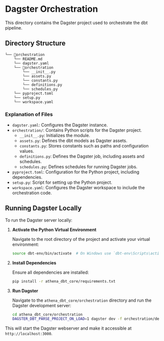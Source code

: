 # Dagster Orchestration

This directory contains the Dagster project used to orchestrate the dbt pipeline.

## Directory Structure
```
└── 📁orchestration
    └── README.md
    └── dagster.yaml
    └── 📁orchestration
        └── __init__.py
        └── assets.py
        └── constants.py
        └── definitions.py
        └── schedules.py
    └── pyproject.toml
    └── setup.py
    └── workspace.yaml
```


### Explanation of Files

- `dagster.yaml`: Configures the Dagster instance.
- `orchestration/`: Contains Python scripts for the Dagster project.
  - `__init__.py`: Initializes the module.
  - `assets.py`: Defines the dbt models as Dagster assets.
  - `constants.py`: Stores constants such as paths and configuration values.
  - `definitions.py`: Defines the Dagster job, including assets and schedules.
  - `schedules.py`: Defines schedules for running Dagster jobs.
- `pyproject.toml`: Configuration for the Python project, including dependencies.
- `setup.py`: Script for setting up the Python project.
- `workspace.yaml`: Configures the Dagster workspace to include the orchestration code.

## Running Dagster Locally

To run the Dagster server locally:

1. **Activate the Python Virtual Environment**

    Navigate to the root directory of the project and activate your virtual environment:

    ```bash
    source dbt-env/bin/activate  # On Windows use `dbt-env\Scripts\activate`
    ```

2. **Install Dependencies**

    Ensure all dependencies are installed:

    ```bash
    pip install -r athena_dbt_core/requirements.txt
    ```

3. **Run Dagster**

    Navigate to the `athena_dbt_core/orchestration` directory and run the Dagster development server:

    ```bash
    cd athena_dbt_core/orchestration
    DAGSTER_DBT_PARSE_PROJECT_ON_LOAD=1 dagster dev -f orchestration/definitions.py
    ```

This will start the Dagster webserver and make it accessible at `http://localhost:3000`.
